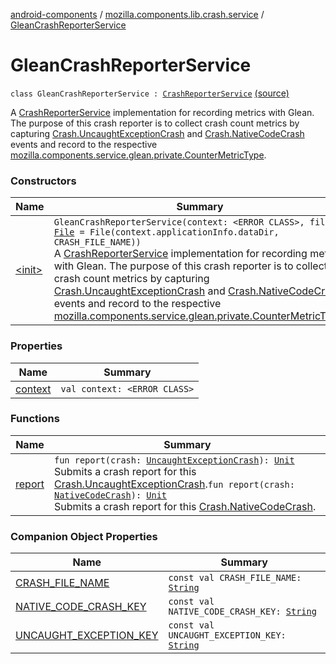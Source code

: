 [android-components](../../index.md) / [mozilla.components.lib.crash.service](../index.md) / [GleanCrashReporterService](./index.md)

# GleanCrashReporterService

`class GleanCrashReporterService : `[`CrashReporterService`](../-crash-reporter-service/index.md) [(source)](https://github.com/mozilla-mobile/android-components/blob/master/components/lib/crash/src/main/java/mozilla/components/lib/crash/service/GleanCrashReporterService.kt#L22)

A [CrashReporterService](../-crash-reporter-service/index.md) implementation for recording metrics with Glean.  The purpose of this
crash reporter is to collect crash count metrics by capturing [Crash.UncaughtExceptionCrash](../../mozilla.components.lib.crash/-crash/-uncaught-exception-crash/index.md) and
[Crash.NativeCodeCrash](../../mozilla.components.lib.crash/-crash/-native-code-crash/index.md) events and record to the respective
[mozilla.components.service.glean.private.CounterMetricType](../../mozilla.components.service.glean.private/-counter-metric-type/index.md).

### Constructors

| Name | Summary |
|---|---|
| [&lt;init&gt;](-init-.md) | `GleanCrashReporterService(context: <ERROR CLASS>, file: `[`File`](https://developer.android.com/reference/java/io/File.html)` = File(context.applicationInfo.dataDir, CRASH_FILE_NAME))`<br>A [CrashReporterService](../-crash-reporter-service/index.md) implementation for recording metrics with Glean.  The purpose of this crash reporter is to collect crash count metrics by capturing [Crash.UncaughtExceptionCrash](../../mozilla.components.lib.crash/-crash/-uncaught-exception-crash/index.md) and [Crash.NativeCodeCrash](../../mozilla.components.lib.crash/-crash/-native-code-crash/index.md) events and record to the respective [mozilla.components.service.glean.private.CounterMetricType](../../mozilla.components.service.glean.private/-counter-metric-type/index.md). |

### Properties

| Name | Summary |
|---|---|
| [context](context.md) | `val context: <ERROR CLASS>` |

### Functions

| Name | Summary |
|---|---|
| [report](report.md) | `fun report(crash: `[`UncaughtExceptionCrash`](../../mozilla.components.lib.crash/-crash/-uncaught-exception-crash/index.md)`): `[`Unit`](https://kotlinlang.org/api/latest/jvm/stdlib/kotlin/-unit/index.html)<br>Submits a crash report for this [Crash.UncaughtExceptionCrash](../../mozilla.components.lib.crash/-crash/-uncaught-exception-crash/index.md).`fun report(crash: `[`NativeCodeCrash`](../../mozilla.components.lib.crash/-crash/-native-code-crash/index.md)`): `[`Unit`](https://kotlinlang.org/api/latest/jvm/stdlib/kotlin/-unit/index.html)<br>Submits a crash report for this [Crash.NativeCodeCrash](../../mozilla.components.lib.crash/-crash/-native-code-crash/index.md). |

### Companion Object Properties

| Name | Summary |
|---|---|
| [CRASH_FILE_NAME](-c-r-a-s-h_-f-i-l-e_-n-a-m-e.md) | `const val CRASH_FILE_NAME: `[`String`](https://kotlinlang.org/api/latest/jvm/stdlib/kotlin/-string/index.html) |
| [NATIVE_CODE_CRASH_KEY](-n-a-t-i-v-e_-c-o-d-e_-c-r-a-s-h_-k-e-y.md) | `const val NATIVE_CODE_CRASH_KEY: `[`String`](https://kotlinlang.org/api/latest/jvm/stdlib/kotlin/-string/index.html) |
| [UNCAUGHT_EXCEPTION_KEY](-u-n-c-a-u-g-h-t_-e-x-c-e-p-t-i-o-n_-k-e-y.md) | `const val UNCAUGHT_EXCEPTION_KEY: `[`String`](https://kotlinlang.org/api/latest/jvm/stdlib/kotlin/-string/index.html) |
